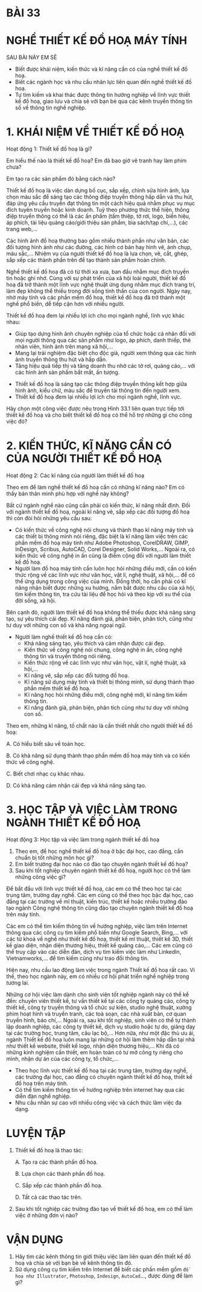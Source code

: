 
# BÀI 33
# NGHỀ THIẾT KẾ ĐỒ HOẠ MÁY TÍNH

SAU BÀI NÀY EM SẼ
* Biết được khái niệm, kiến thức và kĩ năng cần có của nghề thiết kế đồ hoạ.
* Biết các ngành học và nhu cầu nhân lực liên quan đến nghề thiết kế đồ hoạ.
* Tự tìm kiếm và khai thác được thông tin hướng nghiệp về lĩnh vực thiết kế đồ hoạ, giao lưu và chia sẻ với bạn bè qua các kênh truyền thông tin số về thông tin nghề nghiệp.

# 1. KHÁI NIỆM VỀ THIẾT KẾ ĐỒ HOẠ
Hoạt động 1: Thiết kế đồ hoạ là gì?

Em hiểu thế nào là thiết kế đồ hoạ? Em đã bao giờ vẽ tranh hay làm phim chưa?

Em tạo ra các sản phẩm đó bằng cách nào?

Thiết kế đồ hoạ là việc dàn dựng bố cục, sắp xếp, chỉnh sửa hình ảnh, lựa chọn màu sắc để sáng tạo các thông điệp truyền thông hấp dẫn và thu hút, đáp ứng yêu cầu truyền đạt thông tin một cách hiệu quả nhằm phục vụ mục đích tuyên truyền hoặc kinh doanh. Tuỳ theo phương thức thể hiện, thông điệp truyền thông có thể là các ấn phẩm (tấm thiệp, tờ rơi, logo, biển hiệu, áp phích, tài liệu quảng cáo/giới thiệu sản phẩm, bìa sách/tạp chí,...), các trang web,...

Các hình ảnh đồ hoạ thường bao gồm nhiều thành phần như văn bản, các đối tượng hình ảnh như các đường, các hình cơ bản hay hình vẽ, ảnh chụp, màu sắc,... Nhiệm vụ của người thiết kế đồ hoạ là lựa chọn, vẽ, cắt, ghép, sắp xếp các thành phần trên để tạo thành sản phẩm hoàn chỉnh.

Nghề thiết kế đồ hoạ đã có từ thời xa xưa, ban đầu nhằm mục đích truyền tin hoặc ghi nhớ. Cùng với sự phát triển của xã hội loài người, thiết kế đồ hoạ đã trở thành một lĩnh vực nghệ thuật ứng dụng nhằm mục đích trang trí, làm đẹp không thể thiếu trong đời sống tinh thần của con người. Ngày nay, nhờ máy tính và các phần mềm đồ hoạ, thiết kế đồ hoạ đã trở thành một nghề phổ biến, dễ tiếp cận hơn với nhiều người.

Thiết kế đồ hoạ đem lại nhiều lợi ích cho mọi ngành nghề, lĩnh vực khác nhau:
- Giúp tạo dựng hình ảnh chuyên nghiệp của tổ chức hoặc cá nhân đối với mọi người thông qua các sản phẩm như logo, áp phích, danh thiếp, thẻ nhân viên, hình ảnh trên mạng xã hội,...
- Mang lại trải nghiệm đặc biệt cho độc giả, người xem thông qua các hình ảnh truyền thông thu hút và hấp dẫn.
- Tăng hiệu quả tiếp thị và tăng doanh thu nhờ các tờ rơi, quảng cáo,... với các hình ảnh sản phẩm bắt mắt, ấn tượng.

* Thiết kế đồ hoạ là sáng tạo các thông điệp truyền thông kết hợp giữa hình ảnh, kiểu chữ, màu sắc để truyền tải thông tin đến người xem.
* Thiết kế đồ hoạ đem lại nhiều lợi ích cho mọi ngành nghề, lĩnh vực.

Hãy chọn một công việc được nêu trong Hình 33.1 liên quan trực tiếp tới thiết kế đồ hoạ và cho biết thiết kế đồ hoạ có thể hỗ trợ những gì cho công việc đó?

# 2. KIẾN THỨC, KĨ NĂNG CẦN CÓ CỦA NGƯỜI THIẾT KẾ ĐỒ HOẠ
Hoạt động 2: Các kĩ năng của người làm thiết kế đồ hoạ

Theo em để làm nghề thiết kế đồ hoạ cần có những kĩ năng nào? Em có thấy bản thân mình phù hợp với nghề này không?

Bất cứ ngành nghề nào cũng cần phải có kiến thức, kĩ năng nhất định. Đối với ngành thiết kế đồ hoạ, ngoài kĩ năng vẽ, sắp xếp các đối tượng đồ hoạ thì còn đòi hỏi những yêu cầu sau:
- Có kiến thức về công nghệ nói chung và thành thạo kĩ năng máy tính và các thiết bị thông minh nói riêng, đặc biệt là kĩ năng làm việc trên các phần mềm đồ hoạ máy tính như Adobe Photoshop, CorelDRAW, GIMP, InDesign, Scribus, AutoCAD, Corel Designer, Solid Works,... Ngoài ra, có kiến thức về công nghệ in ấn cũng là điểm cộng đối với người làm thiết kế đồ hoạ.
- Người làm đồ hoạ máy tính cần luôn học hỏi những điều mới, cần có kiến thức rộng về các lĩnh vực như văn học, vật lí, nghệ thuật, xã hội,... để có thể ứng dụng trong công việc của mình. Đồng thời, họ cần phải có kĩ năng nhận biết được những xu hướng, nắm bắt được nhu cầu của xã hội, tìm kiếm thông tin, tra cứu tài liệu để học hỏi và theo kịp với xu thế của đời sống, xã hội.

Bên cạnh đó, người làm thiết kế đồ hoạ không thể thiếu được khả năng sáng tạo, sự yêu thích cái đẹp. Kĩ năng đánh giá, phản biện, phân tích, cũng như tư duy với những con số và khả năng ngoại ngữ.

* Người làm nghề thiết kế đồ hoạ cần có:
  * Khả năng sáng tạo, yêu thích và cảm nhận được cái đẹp.
  * Kiến thức về công nghệ nói chung, công nghệ in ấn, công nghệ thông tin và truyền thông nói riêng.
  * Kiến thức rộng về các lĩnh vực như văn học, vật lí, nghệ thuật, xã hội,...
  * Kĩ năng vẽ, sắp xếp các đối tượng đồ hoạ.
  * Kĩ năng sử dụng máy tính và thiết bị thông minh, sử dụng thành thạo phần mềm thiết kế đồ hoạ.
  * Kĩ năng học hỏi những điều mới, công nghệ mới, kĩ năng tìm kiếm thông tin.
  * Kĩ năng đánh giá, phản biện, phân tích cũng như tư duy với những con số.

Theo em, những kĩ năng, tố chất nào là cần thiết nhất cho người thiết kế đồ hoạ:

A. Có hiểu biết sâu về toán học.

B. Có khả năng sử dụng thành thạo phần mềm đồ hoạ máy tính và có kiến thức về công nghệ.

C. Biết chơi nhạc cụ khác nhau.

D. Có khả năng cảm nhận cái đẹp và khả năng sáng tạo.

# 3. HỌC TẬP VÀ VIỆC LÀM TRONG NGÀNH THIẾT KẾ ĐỒ HOẠ
Hoạt động 3: Học tập và việc làm trong ngành thiết kế đồ hoạ
1. Theo em, để học nghề thiết kế đồ hoạ ở bậc đại học, cao đẳng, cần chuẩn bị tốt những môn học gì?
2. Em biết trường đại học nào có đào tạo chuyên ngành thiết kế đồ hoạ?
3. Sau khi tốt nghiệp chuyên ngành thiết kế đồ hoạ, người học có thể làm những công việc gì?

Để bắt đầu với lĩnh vực thiết kế đồ hoạ, các em có thể theo học tại các trung tâm, trường dạy nghề. Các em cũng có thể theo học bậc đại học, cao đẳng tại các trường về mĩ thuật, kiến trúc, thiết kế hoặc nhiều trường đào tạo ngành Công nghệ thông tin cũng đào tạo chuyên ngành thiết kế đồ hoạ trên máy tính.

Các em có thể tìm kiếm thông tin về hướng nghiệp, việc làm trên Internet thông qua các công cụ tìm kiếm phổ biến như Google Search, Bing,... với các từ khoá về nghề như thiết kế đồ hoạ, thiết kế mĩ thuật, thiết kế 3D, thiết kế giao diện, nhận diện thương hiệu, thiết kế quảng cáo,... Các em cũng có thể truy cập vào các diễn đàn, dịch vụ tìm kiếm việc làm như LinkedIn, Vietnamworks,... để tìm kiếm cũng như trao đổi thông tin.

Hiện nay, nhu cầu lao động làm việc trong ngành Thiết kế đồ hoạ rất cao. Vì thế, theo học ngành này, em có nhiều cơ hội phát triển nghề nghiệp trong tương lai.

Những cơ hội việc làm dành cho sinh viên tốt nghiệp ngành này có thể kể đến: chuyên viên thiết kế, tư vấn thiết kế tại các công ty quảng cáo, công ty thiết kế, công ty truyền thông và tổ chức sự kiện, studio nghệ thuật, xưởng phim hoạt hình và truyền tranh, các toà soạn, các nhà xuất bản, cơ quan truyền hình, báo chí,... Ngoài ra, sau khi tốt nghiệp, sinh viên có thể tự thành lập doanh nghiệp, các công ty thiết kế, dịch vụ studio hoặc tự do, giảng dạy tại các trường học, trung tâm, câu lạc bộ,... Hơn nữa, như một đặc thù ưu ái, ngành Thiết kế đồ hoạ luôn mang lại những cơ hội làm thêm hấp dẫn tại nhà như thiết kế website, thiết kế logo, nhận diện thương hiệu,... Khi đã có những kinh nghiệm cần thiết, em hoàn toàn có tư mở công ty riêng cho mình, nhận dự án của các công ty, tổ chức,...

* Theo học lĩnh vực thiết kế đồ hoạ tại các trung tâm, trường dạy nghề, các trường đại học, cao đẳng có chuyên ngành thiết kế đồ hoạ, thiết kế đồ hoạ trên máy tính.
* Có thể tìm kiếm thông tin về hướng nghiệp trên internet hay qua các diễn đàn nghề nghiệp.
* Nhu cầu nhân sự cao với nhiều công việc và cách thức làm việc đa dạng.

# LUYỆN TẬP
1. Thiết kế đồ hoạ là thao tác:

   A. Tạo ra các thành phần đồ hoạ.

   B. Lựa chọn các thành phần đồ hoạ.

   C. Sắp xếp các thành phần đồ hoạ.

   D. Tất cả các thao tác trên.

2. Sau khi tốt nghiệp các trường đào tạo về thiết kế đồ hoạ, em có thể làm việc ở những đơn vị nào?

# VẬN DỤNG
1. Hãy tìm các kênh thông tin giới thiệu việc làm liên quan đến thiết kế đồ hoạ và chia sẻ với bạn bè về kênh thông tin đó.
2. Sử dụng công cụ tìm kiếm trên Internet để biết các phần mềm gồm `đồ hoạ như Illustrator`, `Photoshop`, `Indesign`, `AutoCad`..., được dùng để làm gì?
